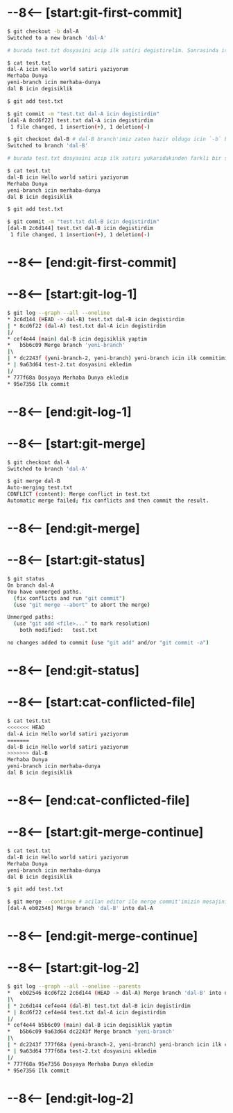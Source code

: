 # --8<-- [start:git-first-commit]
```bash 
$ git checkout -b dal-A
Switched to a new branch 'dal-A'

# burada test.txt dosyasini acip ilk satiri degistirelim. Sonrasinda ise siradaki komuttan devam edelim.

$ cat test.txt
dal-A icin Hello world satiri yaziyorum
Merhaba Dunya
yeni-branch icin merhaba-dunya
dal B icin degisiklik

$ git add test.txt

$ git commit -m "test.txt dal-A icin degistirdim"
[dal-A 8cd6f22] test.txt dal-A icin degistirdim
 1 file changed, 1 insertion(+), 1 deletion(-)

$ git checkout dal-B # dal-B branch'imiz zaten hazir oldugu icin `-b` bayragini kullanmayarak yeni bir branch olusturmaktan kacindik.
Switched to branch 'dal-B'

# burada test.txt dosyasini acip ilk satiri yukaridakinden farkli bir sekilde degistirelim. Sonrasinda ise siradaki komuttan devam edelim.

$ cat test.txt
dal-B icin Hello world satiri yaziyorum
Merhaba Dunya
yeni-branch icin merhaba-dunya
dal B icin degisiklik

$ git add test.txt

$ git commit -m "test.txt dal-B icin degistirdim"
[dal-B 2c6d144] test.txt dal-B icin degistirdim
 1 file changed, 1 insertion(+), 1 deletion(-)
```
# --8<-- [end:git-first-commit]
# --8<-- [start:git-log-1]
```bash 
$ git log --graph --all --oneline
* 2c6d144 (HEAD -> dal-B) test.txt dal-B icin degistirdim
| * 8cd6f22 (dal-A) test.txt dal-A icin degistirdim
|/  
* cef4e44 (main) dal-B icin degisiklik yaptim
*   b5b6c09 Merge branch 'yeni-branch'
|\  
| * dc2243f (yeni-branch-2, yeni-branch) yeni-branch icin ilk commitimi atiyorum
* | 9a63d64 test-2.txt dosyasini ekledim
|/  
* 777f68a Dosyaya Merhaba Dunya ekledim
* 95e7356 Ilk commit
```
# --8<-- [end:git-log-1]
# --8<-- [start:git-merge]
```bash hl_lines="6-7"
$ git checkout dal-A
Switched to branch 'dal-A'

$ git merge dal-B
Auto-merging test.txt
CONFLICT (content): Merge conflict in test.txt
Automatic merge failed; fix conflicts and then commit the result.
```
# --8<-- [end:git-merge]
# --8<-- [start:git-status]
```bash hl_lines="4-5"
$ git status
On branch dal-A
You have unmerged paths.
  (fix conflicts and run "git commit")
  (use "git merge --abort" to abort the merge)

Unmerged paths:
  (use "git add <file>..." to mark resolution)
	both modified:   test.txt

no changes added to commit (use "git add" and/or "git commit -a")
```
# --8<-- [end:git-status]
# --8<-- [start:cat-conflicted-file]
```bash 
$ cat test.txt
<<<<<<< HEAD
dal-A icin Hello world satiri yaziyorum
=======
dal-B icin Hello world satiri yaziyorum
>>>>>>> dal-B
Merhaba Dunya
yeni-branch icin merhaba-dunya
dal B icin degisiklik
```
# --8<-- [end:cat-conflicted-file]
# --8<-- [start:git-merge-continue]
```bash 
$ cat test.txt
dal-B icin Hello world satiri yaziyorum
Merhaba Dunya
yeni-branch icin merhaba-dunya
dal B icin degisiklik

$ git add test.txt

$ git merge --continue # acilan editor ile merge commit'imizin mesajini duzenleyerek kaydedip kapatalim.
[dal-A eb02546] Merge branch 'dal-B' into dal-A
```
# --8<-- [end:git-merge-continue]
# --8<-- [start:git-log-2]
```bash hl_lines="2"
$ git log --graph --all --oneline --parents
*   eb02546 8cd6f22 2c6d144 (HEAD -> dal-A) Merge branch 'dal-B' into dal-A
|\  
| * 2c6d144 cef4e44 (dal-B) test.txt dal-B icin degistirdim
* | 8cd6f22 cef4e44 test.txt dal-A icin degistirdim
|/  
* cef4e44 b5b6c09 (main) dal-B icin degisiklik yaptim
*   b5b6c09 9a63d64 dc2243f Merge branch 'yeni-branch'
|\  
| * dc2243f 777f68a (yeni-branch-2, yeni-branch) yeni-branch icin ilk commitimi atiyorum
* | 9a63d64 777f68a test-2.txt dosyasini ekledim
|/  
* 777f68a 95e7356 Dosyaya Merhaba Dunya ekledim
* 95e7356 Ilk commit
```
# --8<-- [end:git-log-2]
